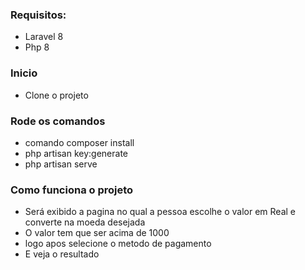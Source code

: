 ### Requisitos:
- Laravel 8
- Php 8

### Inicio 
- Clone o projeto

### Rode os comandos
- comando composer install
- php artisan key:generate
- php artisan serve

### Como funciona o projeto

- Será exibido a pagina no qual a pessoa escolhe o valor em Real e converte na moeda desejada
- O valor tem que ser acima de 1000
- logo apos selecione o metodo de pagamento
-  E veja o resultado